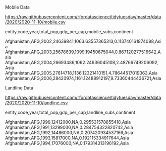 Mobile Data

https://raw.githubusercontent.com/rfordatascience/tidytuesday/master/data/2020/2020-11-10/mobile.csv

entity,code,year,total_pop,gdp_per_cap,mobile_subs,continent

Afghanistan,AFG,2002,24639841,1063.63557365313,0.113740161874088,Asia
Afghanistan,AFG,2003,25678639,1099.19450675044,0.867120277516642,Asia
Afghanistan,AFG,2004,26693486,1062.24936045108,2.48766749206092,Asia
Afghanistan,AFG,2005,27614718,1136.12321410151,4.78644517019363,Asia
Afghanistan,AFG,2006,28420974,1161.12488912197,9.73360444436721,Asia

Landline Data

https://raw.githubusercontent.com/rfordatascience/tidytuesday/master/data/2020/2020-11-10/landline.csv

entity,code,year,total_pop,gdp_per_cap,landline_subs,continent

Afghanistan,AFG,1990,12412000,NA,0.295531578855418,Asia
Afghanistan,AFG,1991,13299000,NA,0.284754322820742,Asia
Afghanistan,AFG,1992,14486000,NA,0.207420934537166,Asia
Afghanistan,AFG,1993,15817000,NA,0.192115334917644,Asia
Afghanistan,AFG,1994,17076000,NA,0.179314313196192,Asia
